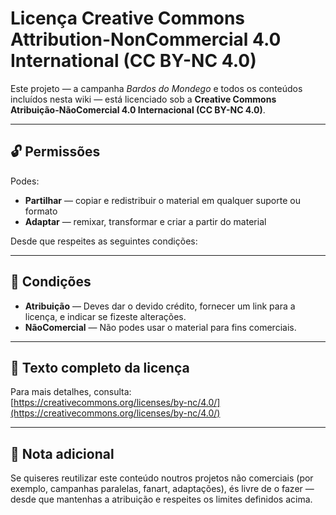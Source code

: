 # Licença Creative Commons Attribution-NonCommercial 4.0 International (CC BY-NC 4.0)

Este projeto — a campanha *Bardos do Mondego* e todos os conteúdos incluídos nesta wiki — está licenciado sob a **Creative Commons Atribuição-NãoComercial 4.0 Internacional (CC BY-NC 4.0)**.

---

## 🔓 Permissões

Podes:

- **Partilhar** — copiar e redistribuir o material em qualquer suporte ou formato  
- **Adaptar** — remixar, transformar e criar a partir do material  

Desde que respeites as seguintes condições:

---

## 📌 Condições

- **Atribuição** — Deves dar o devido crédito, fornecer um link para a licença, e indicar se fizeste alterações.  
- **NãoComercial** — Não podes usar o material para fins comerciais.  

---

## 🔗 Texto completo da licença

Para mais detalhes, consulta:  
[https://creativecommons.org/licenses/by-nc/4.0/](https://creativecommons.org/licenses/by-nc/4.0/)

---

## 📎 Nota adicional

Se quiseres reutilizar este conteúdo noutros projetos não comerciais (por exemplo, campanhas paralelas, fanart, adaptações), és livre de o fazer — desde que mantenhas a atribuição e respeites os limites definidos acima.
